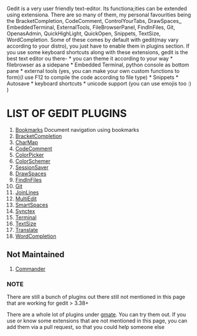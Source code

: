 Gedit is a very user friendly text-editor. Its functiona;ities can be extended using extensiona.
There are so many of them, my personal favourities being the BracketCompletion, CodeComment, ControlYourTabs, DrawSpaces,, EmbeddedTerminal, ExternalTools, FileBrowserPanel, FindInFiles, Git, OpenasAdmin, QuickHighLight, QuickOpen, Snippets, TextSize, WordCompletion.
Some of these comes by default with gedit(may vary according to your distro), you just have to enable them in plugins section.
If you use some keyboard shortcuts along with these extensions, gedit is the best text editor ou there- 
	* you can theme it according to your way
	* filebrowser as a sidepane
	* Embedded Terminal, python console as bottom pane 
	* external tools (yes, you can make your own custom functions to form)(I use F12 to compile the code according to file type)
	* Snippets
	* Autosave
	* keyboard shortcuts
	* unicode support (you can use emojis too :) )

# LIST OF GEDIT PLUGINS

1. [Bookmarks](https://gitlab.gnome.org/GNOME/gedit-plugins/-/tree/master/plugins/bookmarks)
	Document navigation using bookmarks 
2. [BracketCompletion](https://gitlab.gnome.org/GNOME/gedit-plugins/-/tree/master/plugins/bracketcompletion)
3. [CharMap](https://gitlab.gnome.org/GNOME/gedit-plugins/-/tree/master/plugins/charmap)
4. [CodeComment](https://gitlab.gnome.org/GNOME/gedit-plugins/-/tree/master/plugins/codecomment)
5. [ColorPicker](https://gitlab.gnome.org/GNOME/gedit-plugins/-/tree/master/plugins/colorpicker)
6. [ColorSchemer](https://gitlab.gnome.org/GNOME/gedit-plugins/-/tree/master/plugins/colorschemer)
7. [SessionSaver](https://gitlab.gnome.org/GNOME/gedit-plugins/-/tree/master/plugins/sessionsaver)
8. [DrawSpaces](https://gitlab.gnome.org/GNOME/gedit-plugins/-/tree/master/plugins/drawspaces)
9. [FindInFiles](https://gitlab.gnome.org/GNOME/gedit-plugins/-/tree/master/plugins/findinfiles)
10. [Git](https://gitlab.gnome.org/GNOME/gedit-plugins/-/tree/master/plugins/git)
11. [JoinLines](https://gitlab.gnome.org/GNOME/gedit-plugins/-/tree/master/plugins/joinlines)
12. [MultiEdit](https://gitlab.gnome.org/GNOME/gedit-plugins/-/tree/master/plugins/multiedit)
13. [SmartSpaces](https://gitlab.gnome.org/GNOME/gedit-plugins/-/tree/master/plugins/smartspaces)
14. [Synctex](https://gitlab.gnome.org/GNOME/gedit-plugins/-/tree/master/plugins/synctex)
15. [Terminal](https://gitlab.gnome.org/GNOME/gedit-plugins/-/tree/master/plugins/terminal)
16. [TextSize](https://gitlab.gnome.org/GNOME/gedit-plugins/-/tree/master/plugins/textsize)
17. [Translate](https://gitlab.gnome.org/GNOME/gedit-plugins/-/tree/master/plugins/translate)
18. [WordCompletion](https://gitlab.gnome.org/GNOME/gedit-plugins/-/tree/master/plugins/wordcompletion)


## Not Maintained

1. [Commander](https://gitlab.gnome.org/GNOME/gedit-plugins/-/tree/master/plugins/commander)

### NOTE

There are still a bunch of plugins out there still not mentioned in this page that are working for gedit > 3.38+

There are a whole lot of plugins under [gmate](https://github.com/gmate/gmate). You can try them out.
If you use or know some extensions that are not mentioned in this page, you can add them via a pull request, so that you could help someone else
